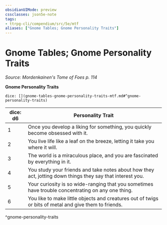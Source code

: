 ```yaml
---
obsidianUIMode: preview
cssclasses: json5e-note
tags:
- ttrpg-cli/compendium/src/5e/mtf
aliases: ["Gnome Tables; Gnome Personality Traits"]
---
```

# Gnome Tables; Gnome Personality Traits
*Source: Mordenkainen's Tome of Foes p. 114* 

**Gnome Personality Traits**

`dice: [](gnome-tables-gnome-personality-traits-mtf.md#^gnome-personality-traits)`

| dice: d6 | Personality Trait |
|----------|-------------------|
| 1 | Once you develop a liking for something, you quickly become obsessed with it. |
| 2 | You live life like a leaf on the breeze, letting it take you where it will. |
| 3 | The world is a miraculous place, and you are fascinated by everything in it. |
| 4 | You study your friends and take notes about how they act, jotting down things they say that interest you. |
| 5 | Your curiosity is so wide-ranging that you sometimes have trouble concentrating on any one thing. |
| 6 | You like to make little objects and creatures out of twigs or bits of metal and give them to friends. |
^gnome-personality-traits